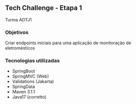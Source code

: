 ## Tech Challenge - Etapa 1

Turma ADTJ1

### Objetivos

Criar endpoints iniciais para uma aplicação de monitoração de eletromésticos

### Tecnologias utilizadas

- SpringBoot
- SpringMVC (Web)
- Validations (Jakarta)
- SpringData
- Maven 3.1.1
- Java17 (corretto)
